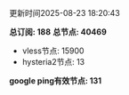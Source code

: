 更新时间2025-08-23 18:20:43

**总订阅: 188**
**总节点: 40469**
- vless节点: 15900
- hysteria2节点: 13

**google ping有效节点: 131**
